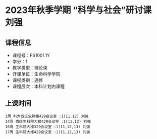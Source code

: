 # 2023年秋季学期 “科学与社会”研讨课 刘强






## 课程信息

- 课程号：FS1001.1Y
- 学分：1
- 教学类型：理论课
- 开课单位：生命科学学院
- 课程类别：通修
- 课程层次：本科计划内课程

## 上课时间

```
3周 科大西区生物楼429会议室 :1(11,12) 刘强
14周 西区生科院大楼429会议室 :1(11,12) 刘强
16周 生科院大楼329会议室 :1(11,12,13) 刘强
17周 生科院大楼429会议室 :1(11,12,13) 刘强
```


